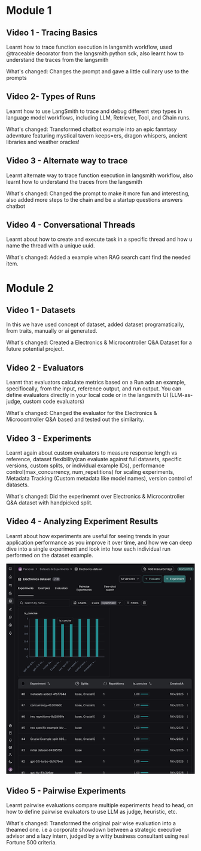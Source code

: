 # Module 1

## Video 1 - Tracing Basics

Learnt how to trace function execution in langsmith workflow, used @traceable decorator from the langsmith python sdk, also learnt how to understand the traces from the langsmith

What's changed: Changes the prompt and gave a little cullinary use to the prompts

## Video 2- Types of Runs

Learnt how to use LangSmith to trace and debug different step types in language model workflows, including LLM, Retriever, Tool, and Chain runs.

What's changed: Transformed chatbot example into an epic fanntasy adevnture featuring mystical tavern keeps=ers, dragon whispers, ancient libraries and weather oracles!

## Video 3 - Alternate way to trace

Learnt alternate way to trace function execution in langsmith workflow, also learnt how to understand the traces from the langsmith

What's changed: Changed the prompt to make it more fun and interesting, also added more steps to the chain and be a startup questions answers chatbot

## Video 4 - Conversational Threads

Learnt about how to create and execute task in a specific thread and how u name the thread with a unique uuid.

What's changed: Added a example when RAG search cant find the needed item.


# Module 2

## Video 1 - Datasets

In this we have used concept of dataset, added dataset programatically, from traits, manually or ai generated.

What's changed: Created a Electronics & Microcontroller Q&A Dataset for a future potential project.

## Video 2 - Evaluators

Learnt that evaluators calculate metrics based on a Run adn an example, specifiocally, from the input, reference output, and run output. You can define evaluators directly in your local code or in the langsmith UI (LLM-as-judge, custom code evaluators)

What's changed: Changed the evaluator for the Electronics & Microcontroller Q&A based and tested out the similarity.

## Video 3 - Experiments

Learnt again about custom evaluators to measure response length vs reference, dataset flexibility(can evaluate against full datasets, specific versions, custom splits, or individual example IDs), performance control(max_concurrency, num_repetitions) for scaling experiments, Metadata Tracking (Custom metadata like model names), version control of datasets.

What's changed: Did the experinemnt over Electronics & Microcontroller Q&A dataset with handpicked split.

## Video 4 - Analyzing Experiment Results

Learnt about how experiments are useful for seeing trends in your application performance as you improve it over time, and how we can deep dive into a single experiment and look into how each individual run performed on the dataset example.

![1759590132756](image/README/1759590132756.png)

## Video 5 - Pairwise Experiments

Learnt pairwise evaluations compare multiple experiments head to head, on how to define pairwise evaluators to use LLM as judge, heuristic, etc.

What's changed: Transformed the original pair wise evaluation into a theamed one. i.e a corporate showdown between a strategic executive advisor and a lazy intern, judged by a witty business consultant using real Fortune 500 criteria.
